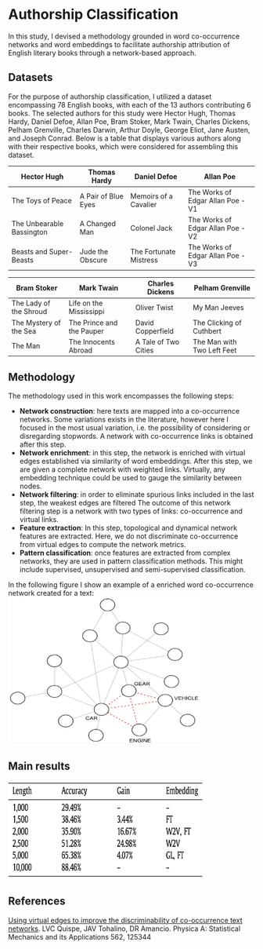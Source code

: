 # Authorship Classification
In this study, I devised a methodology grounded in word co-occurrence networks and word embeddings to facilitate authorship attribution of English literary books through a network-based approach.

## Datasets
For the purpose of authorship classification, I utilized a dataset encompassing 78 English books, with each of the 13 authors contributing 6 books. The selected authors for this study were Hector Hugh, Thomas Hardy, Daniel Defoe, Allan Poe, Bram Stoker, Mark Twain, Charles Dickens, Pelham Grenville, Charles Darwin, Arthur Doyle, George Eliot, Jane Austen, and Joseph Conrad. Below is a table that displays various authors along with their respective books, which were considered for assembling this dataset.

Hector Hugh | Thomas Hardy  | Daniel Defoe | Allan Poe |
|---- | ---- | --- | --- |
| The Toys of Peace  | A Pair of Blue Eyes  | Memoirs of a Cavalier |  The Works of Edgar Allan Poe - V1 
| The Unbearable Bassington   | A Changed Man  | Colonel Jack  |  The Works of Edgar Allan Poe - V2 
|  Beasts and Super-Beasts  | Jude the Obscure  | The Fortunate Mistress |  The Works of Edgar Allan Poe - V3 

Bram Stoker |  Mark Twain  | Charles Dickens | Pelham Grenville |
|---- | ---- | --- | --- |
| The Lady of the Shroud  | Life on the Mississippi |  Oliver Twist |   My Man Jeeves
| The Mystery of the Sea | The Prince and the Pauper | David Copperfield |  The Clicking of Cuthbert 
| The Man | The Innocents Abroad | A Tale of Two Cities  | The Man with Two Left Feet 

## Methodology
The methodology used in this work encompasses the following steps:
- **Network construction**: here texts are mapped into a co-occurrence networks. Some variations exists in the literature, however here I focused in the most usual variation, i.e. the possibility of considering or disregarding stopwords. A network with co-occurrence links is obtained after this step.
- **Network enrichment**: in this step, the network is enriched with virtual edges established via similarity of word
embeddings. After this step, we are given a complete network with weighted links. Virtually, any embedding
technique could be used to gauge the similarity between nodes.
- **Network filtering**: in order to eliminate spurious links included in the last step, the weakest edges are filtered The outcome of this network filtering step is a network with two types of links: co-occurrence and virtual links.
- **Feature extraction**: In this step, topological and dynamical network features are extracted. Here, we do not
discriminate co-occurrence from virtual edges to compute the network metrics.
- **Pattern classification**: once features are extracted from complex networks, they are used in pattern classification methods. This might include supervised, unsupervised and semi-supervised classification. 

In the following figure I show an example of a enriched word co-occurrence network created for a text:
<img src="network_example.png" width="400" height="300">

## Main results
<img src="ac_results.png" width="400" height="200">

## References
[Using virtual edges to improve the discriminability of co-occurrence text networks](https://www.sciencedirect.com/science/article/pii/S037843712030707X). LVC Quispe, JAV Tohalino, DR Amancio. Physica A: Statistical Mechanics and its Applications 562, 125344
